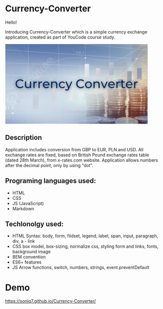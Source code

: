 # Currency-Converter

Hello!

Introducing Currency-Converter which is a simple currency exchange application, created as part of YouCode course study.

![Currency-Converter](https://raw.githubusercontent.com/Soniq7/Currency-Converter/main/images/share.png)
## Description

Application includes conversion from GBP to EUR, PLN and USD. 
All exchange rates are fixed, based on British Pound exchange rates table (dated 28th March), from x-rates.com website.
Application allows numbers after the decimal point, only by using "dot".

## Programing languages used:

- HTML
- CSS
- JS (JavaScript)
- Markdown

## Techlonolgy used:

 - HTML Syntax: body, form, fildset, legend, label, span, input, paragraph, div, a - link
 - CSS box model, box-sizing, normalize css, styling form and links, fonts, background image 
 - BEM convention
 - ES6+ features
 - JS Arrow functions, switch, numbers, strings, event.preventDefault 



# Demo

https://soniq7.github.io/Currency-Converter/



